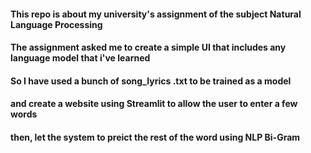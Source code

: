 #### This repo is about my university's assignment of the subject Natural Language Processing
#### The assignment asked me to create a simple UI that includes any language model that i've learned
#### So I have used a bunch of song_lyrics .txt to be trained as a model
#### and create a website using Streamlit to allow the user to enter a few words
#### then, let the system to preict the rest of the word using NLP Bi-Gram
